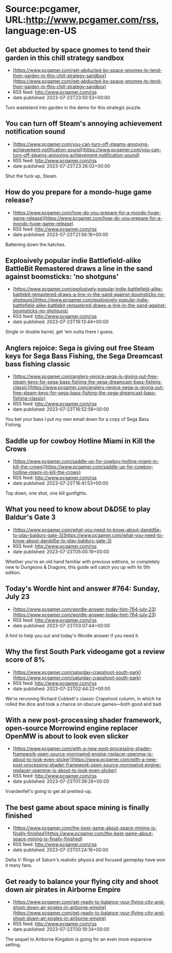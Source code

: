 # Source:pcgamer, URL:http://www.pcgamer.com/rss, language:en-US

## Get abducted by space gnomes to tend their garden in this chill strategy sandbox
 - [https://www.pcgamer.com/get-abducted-by-space-gnomes-to-tend-their-garden-in-this-chill-strategy-sandbox](https://www.pcgamer.com/get-abducted-by-space-gnomes-to-tend-their-garden-in-this-chill-strategy-sandbox)
 - RSS feed: http://www.pcgamer.com/rss
 - date published: 2023-07-23T23:50:53+00:00

Turn wasteland into garden in the demo for this strategic puzzle.

## You can turn off Steam's annoying achievement notification sound
 - [https://www.pcgamer.com/you-can-turn-off-steams-annoying-achievement-notification-sound](https://www.pcgamer.com/you-can-turn-off-steams-annoying-achievement-notification-sound)
 - RSS feed: http://www.pcgamer.com/rss
 - date published: 2023-07-23T23:26:02+00:00

Shut the fuck up, Steam.

## How do you prepare for a mondo-huge game release?
 - [https://www.pcgamer.com/how-do-you-prepare-for-a-mondo-huge-game-release](https://www.pcgamer.com/how-do-you-prepare-for-a-mondo-huge-game-release)
 - RSS feed: http://www.pcgamer.com/rss
 - date published: 2023-07-23T21:56:16+00:00

Battening down the hatches.

## Explosively popular indie Battlefield-alike BattleBit Remastered draws a line in the sand against boomsticks: 'no shotguns'
 - [https://www.pcgamer.com/explosively-popular-indie-battlefield-alike-battlebit-remastered-draws-a-line-in-the-sand-against-boomsticks-no-shotguns](https://www.pcgamer.com/explosively-popular-indie-battlefield-alike-battlebit-remastered-draws-a-line-in-the-sand-against-boomsticks-no-shotguns)
 - RSS feed: http://www.pcgamer.com/rss
 - date published: 2023-07-23T19:13:44+00:00

Single or double barrel, get 'em outta there I guess.

## Anglers rejoice: Sega is giving out free Steam keys for Sega Bass Fishing, the Sega Dreamcast bass fishing classic
 - [https://www.pcgamer.com/anglers-rejoice-sega-is-giving-out-free-steam-keys-for-sega-bass-fishing-the-sega-dreamcast-bass-fishing-classic](https://www.pcgamer.com/anglers-rejoice-sega-is-giving-out-free-steam-keys-for-sega-bass-fishing-the-sega-dreamcast-bass-fishing-classic)
 - RSS feed: http://www.pcgamer.com/rss
 - date published: 2023-07-23T16:52:58+00:00

You bet your bass I put my own email down for a copy of Sega Bass Fishing.

## Saddle up for cowboy Hotline Miami in Kill the Crows
 - [https://www.pcgamer.com/saddle-up-for-cowboy-hotline-miami-in-kill-the-crows](https://www.pcgamer.com/saddle-up-for-cowboy-hotline-miami-in-kill-the-crows)
 - RSS feed: http://www.pcgamer.com/rss
 - date published: 2023-07-23T16:41:53+00:00

Top down, one shot, one kill gunfights.

## What you need to know about D&D5E to play Baldur's Gate 3
 - [https://www.pcgamer.com/what-you-need-to-know-about-dandd5e-to-play-baldurs-gate-3](https://www.pcgamer.com/what-you-need-to-know-about-dandd5e-to-play-baldurs-gate-3)
 - RSS feed: http://www.pcgamer.com/rss
 - date published: 2023-07-23T05:00:19+00:00

Whether you're an old hand familiar with previous editions, or completely new to Dungeons & Dragons, this guide will catch you up with its 5th edition.

## Today's Wordle hint and answer #764: Sunday, July 23
 - [https://www.pcgamer.com/wordle-answer-today-hint-764-july-23](https://www.pcgamer.com/wordle-answer-today-hint-764-july-23)
 - RSS feed: http://www.pcgamer.com/rss
 - date published: 2023-07-23T03:07:44+00:00

A hint to help you out and today's Wordle answer if you need it.

## Why the first South Park videogame got a review score of 8%
 - [https://www.pcgamer.com/saturday-crapshoot-south-park](https://www.pcgamer.com/saturday-crapshoot-south-park)
 - RSS feed: http://www.pcgamer.com/rss
 - date published: 2023-07-23T02:44:22+00:00

We're rerunning Richard Cobbett's classic Crapshoot column, in which he rolled the dice and took a chance on obscure games—both good and bad.

## With a new post-processing shader framework, open-source Morrowind engine replacer OpenMW is about to look even slicker
 - [https://www.pcgamer.com/with-a-new-post-processing-shader-framework-open-source-morrowind-engine-replacer-openmw-is-about-to-look-even-slicker](https://www.pcgamer.com/with-a-new-post-processing-shader-framework-open-source-morrowind-engine-replacer-openmw-is-about-to-look-even-slicker)
 - RSS feed: http://www.pcgamer.com/rss
 - date published: 2023-07-23T01:39:26+00:00

Vvardenfell's going to get all prettied-up.

## The best game about space mining is finally finished
 - [https://www.pcgamer.com/the-best-game-about-space-mining-is-finally-finished](https://www.pcgamer.com/the-best-game-about-space-mining-is-finally-finished)
 - RSS feed: http://www.pcgamer.com/rss
 - date published: 2023-07-23T01:24:16+00:00

Delta V: Rings of Saturn's realistic physics and focused gameplay have won it many fans.

## Get ready to balance your flying city and shoot down air pirates in Airborne Empire
 - [https://www.pcgamer.com/get-ready-to-balance-your-flying-city-and-shoot-down-air-pirates-in-airborne-empire](https://www.pcgamer.com/get-ready-to-balance-your-flying-city-and-shoot-down-air-pirates-in-airborne-empire)
 - RSS feed: http://www.pcgamer.com/rss
 - date published: 2023-07-23T00:19:34+00:00

The sequel to Airborne Kingdom is going for an even more expansive setting.

